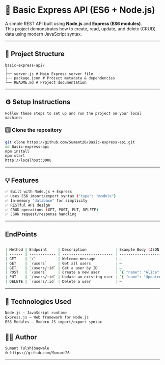 # 🚀 Basic Express API (ES6 + Node.js)

A simple REST API built using **Node.js** and **Express (ES6 modules)**.  
This project demonstrates how to create, read, update, and delete (CRUD) data using modern JavaScript syntax.

---

## 📁 Project Structure
```
basic-express-api/
│
├── server.js # Main Express server file
├── package.json # Project metadata & dependencies
└── README.md # Project documentation
```

---

## ⚙️ Setup Instructions
    Follow these steps to set up and run the project on your local machine:
### 1️⃣ Clone the repository
```bash
git clone https://github.com/Sumant26/Basic-express-api.git
cd Basic-express-api
npm install
npm start
http://localhost:3000
```
---

## 💡 Features
```bash
✅ Built with Node.js + Express
✅ Uses ES6 import/export syntax ("type": "module")
✅ In-memory "database" for simplicity
✅ RESTful API design
✅ CRUD operations (GET, POST, PUT, DELETE)
✅ JSON request/response handling
 ```
---
 ## EndPoints
 ```bash

| Method | Endpoint     | Description             | Example Body (JSON)          |
| ------ | ------------ | ----------------------- | ---------------------------- |
| GET    | `/`          | Welcome message         | —                            |
| GET    | `/users`     | Get all users           | —                            |
| GET    | `/users/:id` | Get a user by ID        | —                            |
| POST   | `/users`     | Create a new user       | `{ "name": "Alice" }`        |
| PUT    | `/users/:id` | Update an existing user | `{ "name": "Updated Name" }` |
| DELETE | `/users/:id` | Delete a user           | —                            |
```
---
## 🧰 Technologies Used
```bash
Node.js – JavaScript runtime
Express.js – Web framework for Node.js
ES6 Modules – Modern JS import/export syntax
```

## 🧑‍💻 Author
```bash
Sumant Tulshibagwale
🌐 https://github.com/Sumant26
```

---

